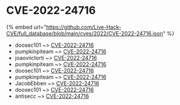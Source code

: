 # CVE-2022-24716
{% embed url="https://github.com/Live-Hack-CVE/full_database/blob/main/cves/2022/CVE-2022-24716.json" %}

* doosec101 ~> [CVE-2022-24716](https://www.alice-snow.ru/2022/database/cve-2022-24716/cve-2022-24716-doosec101)
* pumpkinpiteam ~> [CVE-2022-24716](https://www.alice-snow.ru/2022/database/cve-2022-24716/cve-2022-24716-pumpkinpiteam)
* joaoviictorti ~> [CVE-2022-24716](https://www.alice-snow.ru/2022/database/cve-2022-24716/cve-2022-24716-joaoviictorti)
* pumpkinpiteam ~> [CVE-2022-24716](https://www.alice-snow.ru/2022/database/cve-2022-24716/cve-2022-24716-pumpkinpiteam)
* doosec101 ~> [CVE-2022-24716](https://www.alice-snow.ru/2022/database/cve-2022-24716/cve-2022-24716-doosec101)
* pumpkinpiteam ~> [CVE-2022-24716](https://www.alice-snow.ru/2022/database/cve-2022-24716/cve-2022-24716-pumpkinpiteam)
* JacobEbben ~> [CVE-2022-24716](https://www.alice-snow.ru/2022/database/cve-2022-24716/cve-2022-24716-jacobebben)
* doosec101 ~> [CVE-2022-24716](https://www.alice-snow.ru/2022/database/cve-2022-24716/cve-2022-24716-doosec101)
* antisecc ~> [CVE-2022-24716](https://www.alice-snow.ru/2022/database/cve-2022-24716/cve-2022-24716-antisecc)